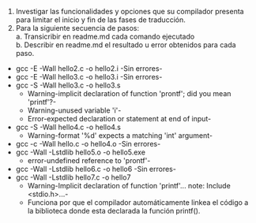 1. Investigar las funcionalidades y opciones que su compilador presenta para
limitar el inicio y fin de las fases de traducción.
2. Para la siguiente secuencia de pasos:  
	 a. Transicribir en readme.md cada comando ejecutado  
	 b. Describir en readme.md el resultado u error obtenidos para cada paso. 

- gcc -E -Wall hello2.c -o hello2.i -Sin errores-
- gcc -E -Wall hello3.c -o hello3.i -Sin errores-
- gcc -S -Wall hello3.c -o hello3.s 
	- Warning-implicit declaration of function 'prontf'; did you mean 'printf'?-
	- Warning-unused variable 'i'-
	- Error-expected declaration or statement at end of input-
- gcc -S -Wall hello4.c -o hello4.s 
	- Warning-format '%d' expects a matching 'int' argument-
- gcc -c -Wall hello.c -o hello4.o -Sin errores-
- gcc -Wall -Lstdlib hello5.o -o hello5.exe
	- error-undefined reference to 'prontf'-
- gcc -Wall -Lstdlib hello6.c -o hello6 -Sin errores-
- gcc -Wall -Lstdlib hello7.c -o hello7 
	- Warning-Implicit declaration of function 'printf'... note: Include <stdio.h>...-
	- Funciona por que el compilador automáticamente linkea el código a la biblioteca donde esta declarada
la función printf().
